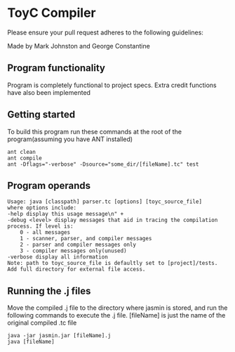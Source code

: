 # ToyC Compiler

Please ensure your pull request adheres to the following guidelines:

Made by Mark Johnston and George Constantine

## Program functionality
Program is completely functional to project specs.
Extra credit functions have also been implemented

## Getting started
To build this program run these commands at the root of the program(assuming you have ANT installed)
```
ant clean
ant compile
ant -Dflags="-verbose" -Dsource="some_dir/[fileName].tc" test
```

## Program operands
```
Usage: java [classpath] parser.tc [options] [toyc_source_file]
where options include:
-help display this usage message\n" +
-debug <level> display messages that aid in tracing the compilation process. If level is:
    0 - all messages
    1 - scanner, parser, and compiler messages
    2 - parser and compiler messages only
    3 - compiler messages only(unused)
-verbose display all information
Note: path to toyc_source_file is defaultly set to [project]/tests. 
Add full directory for external file access.
```

## Running the .j files
Move the compiled .j file to the directory where jasmin is stored, and run the following commands to execute the .j file. [fileName] is just the name of the original compiled .tc file
```
java -jar jasmin.jar [fileName].j
java [fileName]
```
